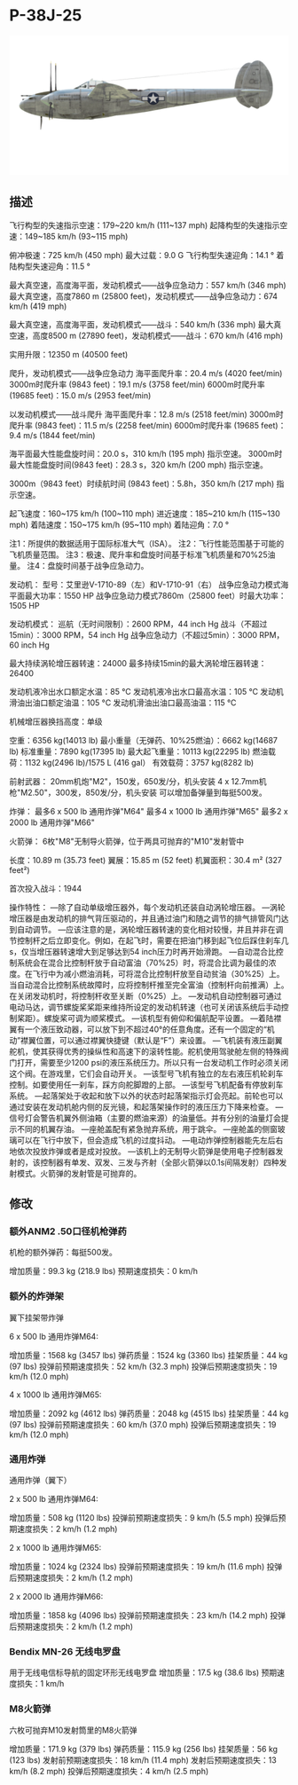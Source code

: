 ﻿# P-38J-25

![p38j25](../images/p38j25.png)

## 描述

飞行构型的失速指示空速：179~220 km/h (111~137 mph)
起降构型的失速指示空速：149~185 km/h (93~115 mph)

俯冲极速：725 km/h (450 mph)
最大过载：9.0 G
飞行构型失速迎角：14.1 °
着陆构型失速迎角：11.5 °

最大真空速，高度海平面，发动机模式——战争应急动力：557 km/h (346 mph)
最大真空速，高度7860 m (25800 feet)，发动机模式——战争应急动力：674 km/h (419 mph)

最大真空速，高度海平面，发动机模式——战斗：540 km/h (336 mph)
最大真空速，高度8500 m (27890 feet)，发动机模式——战斗：670 km/h (416 mph)

实用升限：12350 m (40500 feet)

爬升，发动机模式——战争应急动力
海平面爬升率：20.4 m/s (4020 feet/min)
3000m时爬升率 (9843 feet)：19.1 m/s (3758 feet/min)
6000m时爬升率 (19685 feet)：15.0 m/s (2953 feet/min)

以发动机模式——战斗爬升
海平面爬升率：12.8 m/s (2518 feet/min)
3000m时爬升率 (9843 feet)：11.5 m/s (2258 feet/min)
6000m时爬升率 (19685 feet)：9.4 m/s (1844 feet/min)

海平面最大性能盘旋时间：20.0 s，310 km/h (195 mph) 指示空速。
3000m时最大性能盘旋时间(9843 feet)：28.3 s，320 km/h (200 mph) 指示空速。

3000m（9843 feet）时续航时间 (9843 feet)：5.8h，350 km/h (217 mph) 指示空速。

起飞速度：160~175 km/h (100~110 mph)
进近速度：185~210 km/h (115~130 mph)
着陆速度：150~175 km/h (95~110 mph)
着陆迎角：7.0 °

注1：所提供的数据适用于国际标准大气（ISA）。
注2：飞行性能范围基于可能的飞机质量范围。
注3：极速、爬升率和盘旋时间基于标准飞机质量和70%25油量。
注4：盘旋时间基于战争应急动力。

发动机：
型号：艾里逊V-1710-89（左）和V-1710-91（右）
战争应急动力模式海平面最大功率：1550 HP
战争应急动力模式7860m（25800 feet）时最大功率：1505 HP

发动机模式：
巡航（无时间限制）：2600 RPM，44 inch Hg
战斗（不超过15min）：3000 RPM，54 inch Hg
战争应急动力（不超过5min）：3000 RPM，60 inch Hg

最大持续涡轮增压器转速：24000
最多持续15min的最大涡轮增压器转速：26400

发动机液冷出水口额定水温：85 °C
发动机液冷出水口最高水温：105 °C
发动机滑油出油口额定油温：105 °C
发动机滑油出油口最高油温：115 °C

机械增压器换挡高度：单级

空重：6356 kg(14013 lb)
最小重量（无弹药、10%25燃油）：6662 kg(14687 lb)
标准重量：7890 kg(17395 lb)
最大起飞重量：10113 kg(22295 lb)
燃油载荷：1132 kg(2496 lb)/1575 L (416 gal）
有效载荷：3757 kg(8282 lb)

前射武器：
20mm机炮"M2"，150发，650发/分，机头安装
4 x 12.7mm机枪"M2.50"，300发，850发/分，机头安装
可以增加备弹量到每挺500发。

炸弹：
最多6 x 500 lb 通用炸弹"M64"
最多4 x 1000 lb 通用炸弹"M65"
最多2 x 2000 lb 通用炸弹"M66"

火箭弹：
6枚"M8"无制导火箭弹，位于两具可抛弃的"M10"发射管中

长度：10.89 m (35.73 feet)
翼展：15.85 m (52 feet)
机翼面积：30.4 m² (327 feet²)

首次投入战斗：1944

操作特性：
—除了自动单级增压器外，每个发动机还装自动涡轮增压器。
—涡轮增压器是由发动机的排气背压驱动的，并且通过油门和随之调节的排气排管风门达到自动调节。
—应该注意的是，涡轮增压器转速的变化相对较慢，并且并非在调节控制杆之后立即变化。例如，在起飞时，需要在把油门移到起飞位后踩住刹车几  s，仅当增压器转速增大到足够达到54 inch压力时再开始滑跑。
—自动混合比控制系统会在混合比控制杆放于自动富油（70%25）时，将混合比调为最佳的浓度。在飞行中为减小燃油消耗，可将混合比控制杆放至自动贫油（30%25）上。当自动混合比控制系统故障时，应将控制杆推至完全富油（控制杆向前推满）上。在关闭发动机时，将控制杆收至关断（0%25）上。
—发动机自动控制器可通过电动马达，调节螺旋桨桨距来维持所设定的发动机转速（也可关闭该系统后手动控制桨距）。螺旋桨可调为顺桨模式。
—该机型有俯仰和偏航配平设置。
—着陆襟翼有一个液压致动器，可以放下到不超过40°的任意角度。还有一个固定的“机动”襟翼位置，可以通过襟翼快捷键（默认是“F”）来设置。
—飞机装有液压副翼舵机，使其获得优秀的操纵性和高速下的滚转性能。舵机使用驾驶舱左侧的特殊阀门打开，需要至少1200 psi的液压系统压力。所以只有一台发动机工作时必须关闭这个阀。在游戏里，它们会自动开关。
—该型号飞机有独立的左右液压机轮刹车控制。如要使用任一刹车，踩方向舵脚蹬的上部。
—该型号飞机配备有停放刹车系统。
—起落架处于收起和放下以外的状态时起落架指示灯会亮起。前轮也可以通过安装在发动机舱内侧的反光镜，和起落架操作时的液压压力下降来检查。
—信号灯会警告机翼外侧油箱（主要的燃油来源）的油量低。并有分别的油量灯会提示不同的机翼存油。
—座舱盖配有紧急抛弃系统，用于跳伞。
—座舱盖的侧窗玻璃可以在飞行中放下，但会造成飞机的过度抖动。
—电动炸弹控制器能先左后右地依次投放炸弹或者是成对投放。
—该机上的无制导火箭弹是使用电子控制器发射的，该控制器有单发、双发、三发与齐射（全部火箭弹以0.1s间隔发射）四种发射模式。火箭弹的发射管是可抛弃的。

## 修改


### 额外ANM2 .50口径机枪弹药

机枪的额外弹药：每挺500发。

增加质量：99.3 kg (218.9 lbs)
预期速度损失：0 km/h

### 额外的炸弹架

翼下挂架带炸弹

6 x 500 lb 通用炸弹M64:

增加质量：1568 kg (3457 lbs)
弹药质量：1524 kg (3360 lbs)
挂架质量：44 kg (97 lbs)
投弹前预期速度损失：52 km/h (32.3 mph)
投弹后预期速度损失：19 km/h (12.0 mph) 

4 x 1000 lb 通用炸弹M65:

增加质量：2092 kg (4612 lbs)
弹药质量：2048 kg (4515 lbs)
挂架质量：44 kg (97 lbs)
投弹前预期速度损失：60 km/h (37.0 mph)
投弹后预期速度损失：19 km/h (12.0 mph) 




### 通用炸弹

通用炸弹（翼下）

2 x 500 lb 通用炸弹M64:

增加质量：508 kg (1120 lbs)
投弹前预期速度损失：9 km/h (5.5 mph)
投弹后预期速度损失：2 km/h (1.2 mph) 

2 x 1000 lb 通用炸弹M65:

增加质量：1024 kg (2324 lbs)
投弹前预期速度损失：19 km/h (11.6 mph)
投弹后预期速度损失：2 km/h (1.2 mph) 

2 x 2000 lb 通用炸弹M66:

增加质量：1858 kg (4096 lbs)
投弹前预期速度损失：23 km/h (14.2 mph)
投弹后预期速度损失：2 km/h (1.2 mph) 

### Bendix MN-26 无线电罗盘

用于无线电信标导航的固定环形无线电罗盘
增加质量：17.5 kg (38.6 lbs)
预期速度损失：1 km/h

### M8火箭弹

六枚可抛弃M10发射筒里的M8火箭弹

增加质量：171.9 kg (379 lbs)
弹药质量：115.9 kg (256 lbs)
挂架质量：56 kg (123 lbs)
发射前预期速度损失：18 km/h (11.4 mph)
发射后预期速度损失：13 km/h (8.2 mph)
投弹后预期速度损失：4 km/h (2.5 mph)
